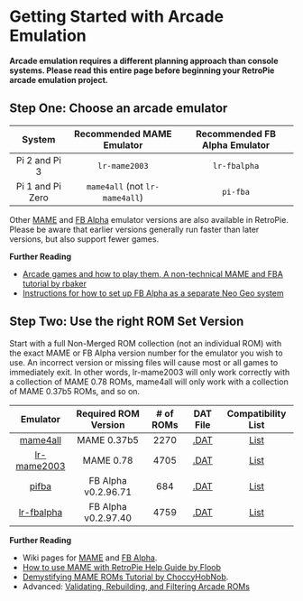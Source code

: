 # Getting Started with Arcade Emulation

**Arcade emulation requires a different planning approach than console systems. Please read this entire page before beginning your RetroPie arcade emulation project.**

## Step One: Choose an arcade emulator

| System | Recommended MAME Emulator| Recommended FB Alpha Emulator|
| :---: | :---: | :---: |
|Pi 2 and Pi 3| `lr-mame2003` | `lr-fbalpha`|
|Pi 1 and Pi Zero| `mame4all`  (not `lr-mame4all`) | `pi-fba`|

Other [MAME](MAME) and [FB Alpha](FinalBurn-Alpha) emulator versions are also available in RetroPie. Please be aware that earlier versions generally run faster than later versions, but also support fewer games.

**Further Reading**

* [Arcade games and how to play them, A non-technical MAME and FBA tutorial by rbaker](https://retropie.org.uk/forum/topic/7247/guide-arcade-games-and-how-to-play-them-a-non-technical-mame-fba-tutorial)
* [Instructions for how to set up FB Alpha as a separate Neo Geo system](Neo-Geo)

## Step Two: Use the right ROM Set Version
Start with a full Non-Merged ROM collection (not an individual ROM) with the exact MAME or FB Alpha version number for the emulator you wish to use. An incorrect version or missing files will cause most or all games to immediately exit. In other words, lr-mame2003 will only work correctly with a collection of MAME 0.78 ROMs, mame4all will only work with a collection of MAME 0.37b5 ROMs, and so on.

| Emulator | Required ROM Version | # of ROMs | DAT File | Compatibility List |
| :---: | :---: | :---: | :---: | :---: |
| [mame4all](MAME) | MAME 0.37b5 | 2270 | [.DAT](https://drive.google.com/file/d/0B2TMeZ6iEFvHQnJqS19JRUhzSmM/view?usp=sharing)| [List](https://docs.google.com/spreadsheets/d/1SHspjyHavY9-PKbO2swDr52BS2Wl_mB_Vjx2Z1SXiD8/edit) |
| [lr-mame2003](MAME) | MAME 0.78 | 4705 | [.DAT](https://drive.google.com/file/d/0B2TMeZ6iEFvHTkc2TXZOOFhCRzQ/view?usp=sharing)| [List](https://docs.google.com/spreadsheets/d/1LP1MELCvcxu7TfiowF_0ZuvRVEMqlfQyTVetnOJvuJc/edit?usp=sharing) |
| [pifba](FinalBurn-Alpha) | FB Alpha v0.2.96.71 | 684 | [.DAT](https://drive.google.com/file/d/0B2TMeZ6iEFvHaHUta2dQYk1HTGM/view?usp=sharing)| [List](https://docs.google.com/spreadsheets/d/1OZioLrz16ptaNbjQUDP5hhVzQDTOTn9Nz46Hbj3-06k/edit?usp=sharing) |
| [lr-fbalpha](FinalBurn-Alpha) | FB Alpha v0.2.97.40 | 4759 | [.DAT](https://github.com/libretro/fbalpha/blob/master/dats/FB%20Alpha%20v0.2.97.40%20(ClrMame%20Pro%20XML).dat.zip?raw=true)| [List](https://docs.google.com/spreadsheets/d/1GaqIIoiWbzKHwZ52S2xCSDQXILo81Ls1mHK6czKGAtM/edit?usp=sharing) |


**Further Reading**

- Wiki pages for [MAME](Mame) and [FB Alpha](FinalBurn-Alpha).
- [How to use MAME with RetroPie Help Guide by Floob](https://retropie.org.uk/forum/topic/2859/how-to-use-mame-with-retropie-help-guide)
- [Demystifying MAME ROMs Tutorial by ChoccyHobNob](http://choccyhobnob.com/tutorials/demystifying-mame-roms/).
- Advanced: [Validating, Rebuilding, and Filtering Arcade ROMs](Validating,-Rebuilding,-and-Filtering-Arcade-ROMs)
